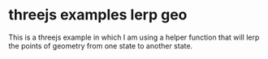 # threejs examples lerp geo

This is a threejs example in which I am using a helper function that will lerp the points of geometry from one state to another state.